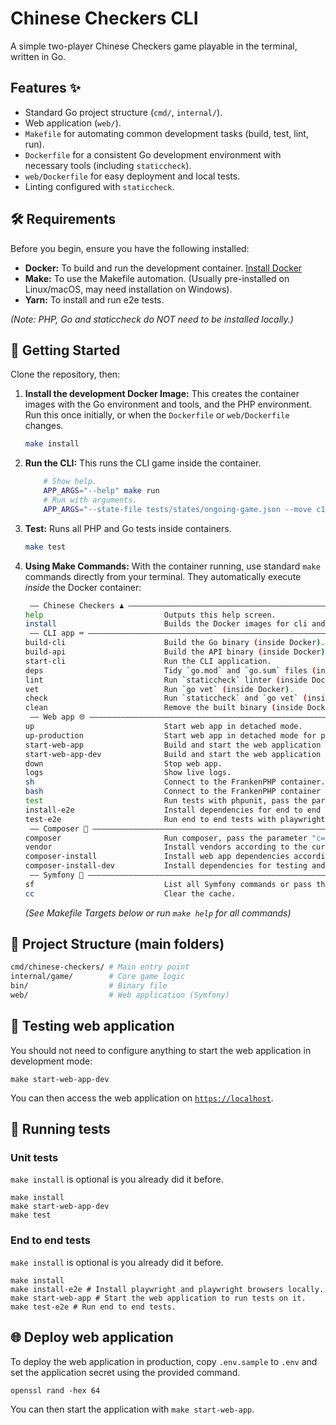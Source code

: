 # Chinese Checkers CLI

A simple two-player Chinese Checkers game playable in the terminal, written in Go.

## Features ✨

- Standard Go project structure (`cmd/`, `internal/`).
- Web application (`web/`).
- `Makefile` for automating common development tasks (build, test, lint, run).
- `Dockerfile` for a consistent Go development environment with necessary tools (including `staticcheck`).
- `web/Dockerfile` for easy deployment and local tests.
- Linting configured with `staticcheck`.

## 🛠️ Requirements

Before you begin, ensure you have the following installed:

- **Docker:** To build and run the development container. [Install Docker](https://docs.docker.com/get-docker/)
- **Make:** To use the Makefile automation. (Usually pre-installed on Linux/macOS, may need installation on Windows).
- **Yarn:** To install and run e2e tests.

_(Note: PHP, Go and staticcheck do NOT need to be installed locally.)_

## 🚀 Getting Started

Clone the repository, then:

1.  **Install the development Docker Image:**
    This creates the container images with the Go environment and tools, and the PHP environment. Run this once initially, or when the `Dockerfile` or `web/Dockerfile` changes.

    ```bash
    make install
    ```

2.  **Run the CLI:**
    This runs the CLI game inside the container.

    ```bash
		# Show help.
		APP_ARGS="--help" make run
		# Run with arguments.
		APP_ARGS="--state-file tests/states/ongoing-game.json --move c1,d1" make run
    ```

3.  **Test:**
    Runs all PHP and Go tests inside containers.

    ```bash
    make test
    ```

4.  **Using Make Commands:**
    With the container running, use standard `make` commands directly from your terminal. They automatically execute _inside_ the Docker container:

    ```bash
     —— Chinese Checkers ♟️ ——————————————————————————————————————————————————————
    help                           Outputs this help screen.
    install                        Builds the Docker images for cli and web apps.
     —— CLI app ⌨️ ———————————————————————————————————————————————————————————————
    build-cli                      Build the Go binary (inside Docker).
    build-api                      Build the API binary (inside Docker).
    start-cli                      Run the CLI application.
    deps                           Tidy `go.mod` and `go.sum` files (inside Docker).
    lint                           Run `staticcheck` linter (inside Docker).
    vet                            Run `go vet` (inside Docker).
    check                          Run `staticcheck` and `go vet` (inside Docker).
    clean                          Remove the built binary (inside Docker).
     —— Web app 🌐 ———————————————————————————————————————————————————————————————
    up                             Start web app in detached mode.
    up-production                  Start web app in detached mode for production.
    start-web-app                  Build and start the web application for production.
    start-web-app-dev              Build and start the web application in dev mode.
    down                           Stop web app.
    logs                           Show live logs.
    sh                             Connect to the FrankenPHP container.
    bash                           Connect to the FrankenPHP container via bash so up and down arrows go to previous commands.
    test                           Run tests with phpunit, pass the parameter "c=" to add options to phpunit, example: make test c="--group e2e --stop-on-failure".
    install-e2e                    Install dependencies for end to end tests with playwright.
    test-e2e                       Run end to end tests with playwright.
     —— Composer 🧙 ——————————————————————————————————————————————————————————————
    composer                       Run composer, pass the parameter "c=" to run a given command, example: make composer c='req symfony/orm-pack'.
    vendor                         Install vendors according to the current composer.lock file.
    composer-install               Install web app dependencies according to the current composer.lock file.
    composer-install-dev           Install dependencies for testing and developing the web app.
     —— Symfony 🎵 ———————————————————————————————————————————————————————————————
    sf                             List all Symfony commands or pass the parameter "c=" to run a given command, example: make sf c=about.
    cc                             Clear the cache.
    ```

    _(See Makefile Targets below or run `make help` for all commands)_

## 🧱 Project Structure (main folders)

```bash
cmd/chinese-checkers/ # Main entry point
internal/game/        # Core game logic
bin/                  # Binary file
web/                  # Web application (Symfony)
```

## 👷 Testing web application

You should not need to configure anything to start the web application in development mode:

```shell
make start-web-app-dev
```

You can then access the web application on [`https://localhost`](https://localhost).

## 🧪 Running tests

### Unit tests

`make install` is optional is you already did it before.

```shell
make install
make start-web-app-dev
make test
```

### End to end tests

`make install` is optional is you already did it before.

```shell
make install
make install-e2e # Install playwright and playwright browsers locally.
make start-web-app # Start the web application to run tests on it.
make test-e2e # Run end to end tests.
```

## 🌐 Deploy web application

To deploy the web application in production, copy `.env.sample` to `.env`
and set the application secret using the provided command.

```shell
openssl rand -hex 64
```

You can then start the application with `make start-web-app`.
